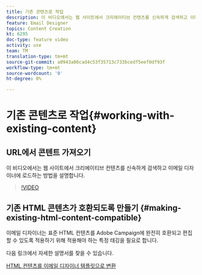```yaml
---
title: 기존 콘텐츠로 작업
description: 이 비디오에서는 웹 사이트에서 크리에이티브 컨텐츠를 신속하게 검색하고 이메일 디자이너에 로드하는 방법을 설명합니다.
feature: Email Designer
topics: Content Creation
kt: 6295
doc-type: feature video
activity: use
team: TM
translation-type: tm+mt
source-git-commit: a0943a06cad4c53f35713c733bcedf5eef0df93f
workflow-type: tm+mt
source-wordcount: '0'
ht-degree: 0%

---
```



# 기존 콘텐츠로 작업{#working-with-existing-content}

## URL에서 콘텐트 가져오기

이 비디오에서는 웹 사이트에서 크리에이티브 컨텐츠를 신속하게 검색하고 이메일 디자이너에 로드하는 방법을 설명합니다.

>[!VIDEO](https://video.tv.adobe.com/v/25926?quality=12)

## 기존 HTML 콘텐츠가 호환되도록 만들기 {#making-existing-html-content-compatible}

이메일 디자이너는 표준 HTML 컨텐츠를 Adobe Campaign에 완전히 호환되고 편집할 수 있도록 적용하기 위해 적용해야 하는 특정 태깅을 필요로 합니다.

다음 링크에서 자세한 설명서를 찾을 수 있습니다.

[HTML 컨텐츠를 이메일 디자이너 템플릿으로 변환](https://docs.adobe.com/content/help/en/campaign-standard/using/designing-content/building-email-content/using-existing-content.html#converting-an-html-content)
